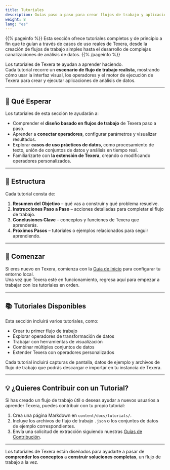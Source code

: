 ```yaml
---
title: Tutoriales
description: Guías paso a paso para crear flujos de trabajo y aplicaciones con Texera.
weight: 8
lang: "es"
---
```


{{% pageinfo %}}
Esta sección ofrece tutoriales completos y de principio a fin que te guían a través de casos de uso reales de Texera, desde la creación de flujos de trabajo simples hasta el desarrollo de complejas canalizaciones de análisis de datos.
{{% /pageinfo %}}

Los tutoriales de Texera te ayudan a aprender haciendo.  
Cada tutorial recorre un **escenario de flujo de trabajo realista**, mostrando cómo usar la interfaz visual, los operadores y el motor de ejecución de Texera para crear y ejecutar aplicaciones de análisis de datos.

---

## 🎯 Qué Esperar

Los tutoriales de esta sección te ayudarán a:

- Comprender el **diseño basado en flujos de trabajo** de Texera paso a paso.
- Aprender a **conectar operadores**, configurar parámetros y visualizar resultados.
- Explorar **casos de uso prácticos de datos**, como procesamiento de texto, unión de conjuntos de datos y análisis en tiempo real.
- Familiarizarte con **la extensión de Texera**, creando o modificando operadores personalizados.

---

## 🧱 Estructura

Cada tutorial consta de:

1. **Resumen del Objetivo** – qué vas a construir y qué problema resuelve.
2. **Instrucciones Paso a Paso** – acciones detalladas para completar el flujo de trabajo.
3. **Conclusiones Clave** – conceptos y funciones de Texera que aprenderás.
4. **Próximos Pasos** – tutoriales o ejemplos relacionados para seguir aprendiendo.

---

## 🧭 Comenzar

Si eres nuevo en Texera, comienza con la [Guía de Inicio](/docs/getting-started/) para configurar tu entorno local.  
Una vez que Texera esté en funcionamiento, regresa aquí para empezar a trabajar con los tutoriales en orden.

---

## 📚 Tutoriales Disponibles

Esta sección incluirá varios tutoriales, como:

- Crear tu primer flujo de trabajo
- Explorar operadores de transformación de datos
- Trabajar con herramientas de visualización
- Combinar múltiples conjuntos de datos
- Extender Texera con operadores personalizados

Cada tutorial incluirá capturas de pantalla, datos de ejemplo y archivos de flujo de trabajo que podrás descargar e importar en tu instancia de Texera.

---

## 💡 ¿Quieres Contribuir con un Tutorial?

Si has creado un flujo de trabajo útil o deseas ayudar a nuevos usuarios a aprender Texera, puedes contribuir con tu propio tutorial:
1. Crea una página Markdown en `content/docs/tutorials/`.
2. Incluye los archivos de flujo de trabajo `.json` o los conjuntos de datos de ejemplo correspondientes.
3. Envía una solicitud de extracción siguiendo nuestras [Guías de Contribución](/docs/contribution-guidelines/).

---

Los tutoriales de Texera están diseñados para ayudarte a pasar de **comprender los conceptos** a **construir soluciones completas**, un flujo de trabajo a la vez.
